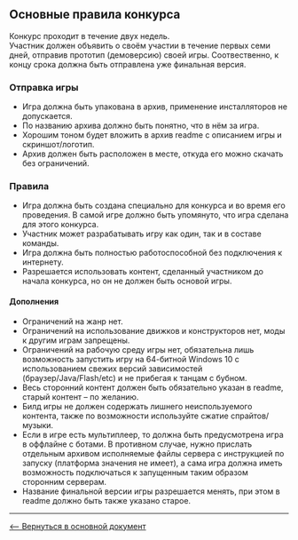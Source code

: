 ## Основные правила конкурса

Конкурс проходит в течение двух недель.  
Участник должен объявить о своём участии в течение первых семи дней, отправив прототип (демоверсию) своей игры. Соотвественно, к концу срока должна быть отправлена уже финальная версия.

### Отправка игры
* Игра должна быть упакована в архив, применение инсталляторов не допускается.
* По названию архива должно быть понятно, что в нём за игра.
* Хорошим тоном будет вложить в архив readme с описанием игры и скриншот/логотип.
* Архив должен быть расположен в месте, откуда его можно скачать без ограничений.

### Правила
* Игра должна быть создана специально для конкурса и во время его проведения. В самой игре должно быть упомянуто, что игра сделана для этого конкурса.
* Участник может разрабатывать игру как один, так и в составе команды.
* Игра должна быть полностью работоспособной без подключения к интернету.
* Разрешается использовать контент, сделанный участником до начала конкурса, но он не должен быть основой игры.

#### Дополнения
* Ограничений на жанр нет.
* Ограничений на использование движков и конструкторов нет, моды к другим играм запрещены.
* Ограничений на рабочую среду игры нет, обязательна лишь возможность запустить игру на 64-битной Windows 10 с использованием свежих версий зависимостей (браузер/Java/Flash/etc) и не прибегая к танцам с бубном.
* Весь сторонний контент должен быть обязательно указан в readme, старый контент – по желанию.
* Билд игры не должен содержать лишнего неиспользуемого контента, также по возможности используйте сжатие спрайтов/музыки.
* Если в игре есть мультиплеер, то должна быть предусмотрена игра в оффлайне с ботами. В противном случае, нужно прислать отдельным архивом исполняемые файлы сервера с инструкцией по запуску (платформа значения не имеет), а сама игра должна иметь возможность подключаться к запущенным таким образом сторонним серверам.
* Название финальной версии игры разрешается менять, при этом в readme должно быть также указано старое.

---
[&#10229; Вернуться в основной документ](main.md)

